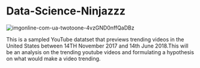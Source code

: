 # Data-Science-Ninjazzz

![imgonline-com-ua-twotoone-4vzGND0nffQaDBz](https://user-images.githubusercontent.com/56550310/71871905-d9768780-312b-11ea-9402-6fe04252a6af.jpg)

This is a sampled YouTube datatset that previews trending videos in the United States between 14TH November 2017 and 14th June 2018.This will be an analysis on the trending youtube videos and formulating a hypothesis on what would make a video trending.


